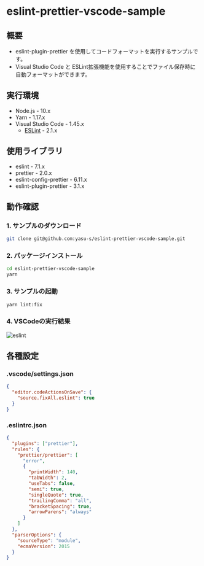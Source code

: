 # eslint-prettier-vscode-sample

## 概要

* eslint-plugin-prettier を使用してコードフォーマットを実行するサンプルです。
* Visual Studio Code と ESLint拡張機能を使用することでファイル保存時に自動フォーマットができます。

## 実行環境

* Node.js - 10.x
* Yarn - 1.17.x
* Visual Studio Code - 1.45.x
  * [ESLint](https://marketplace.visualstudio.com/items?itemName=dbaeumer.vscode-eslint) - 2.1.x

## 使用ライブラリ

* eslint - 7.1.x
* prettier - 2.0.x
* eslint-config-prettier - 6.11.x
* eslint-plugin-prettier - 3.1.x

## 動作確認

### 1. サンプルのダウンロード

```bash
git clone git@github.com:yasu-s/eslint-prettier-vscode-sample.git
```

### 2. パッケージインストール  

```bash
cd eslint-prettier-vscode-sample
yarn
```

### 3. サンプルの起動  

```bash
yarn lint:fix
```

### 4. VSCodeの実行結果

![eslint](https://user-images.githubusercontent.com/2668146/70415147-549e3c80-1a9f-11ea-97f7-721d299be225.gif)

## 各種設定

### .vscode/settings.json

```json
{
  "editor.codeActionsOnSave": {
    "source.fixAll.eslint": true
  }
}
```

### .eslintrc.json

```json
{
  "plugins": ["prettier"],
  "rules": {
    "prettier/prettier": [
      "error",
      {
        "printWidth": 140,
        "tabWidth": 2,
        "useTabs": false,
        "semi": true,
        "singleQuote": true,
        "trailingComma": "all",
        "bracketSpacing": true,
        "arrowParens": "always"
      }
    ]
  },
  "parserOptions": {
    "sourceType": "module",
    "ecmaVersion": 2015
  }
}
```
